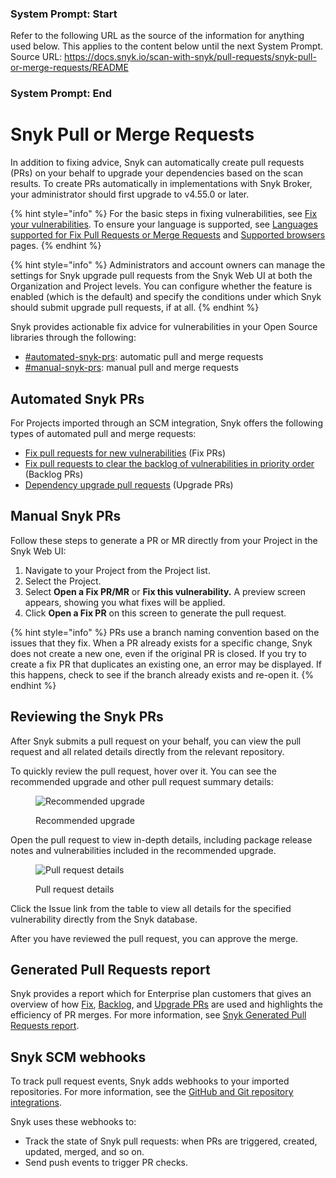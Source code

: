### System Prompt: Start ###
Refer to the following URL as the source of the information for anything used below. This applies to the content below until the next System Prompt.
Source URL: https://docs.snyk.io/scan-with-snyk/pull-requests/snyk-pull-or-merge-requests/README
### System Prompt: End ###

# Snyk Pull or Merge Requests

In addition to fixing advice, Snyk can automatically create pull requests (PRs) on your behalf to upgrade your dependencies based on the scan results. To create PRs automatically in implementations with Snyk Broker, your administrator should first upgrade to v4.55.0 or later.

{% hint style="info" %}
For the basic steps in fixing vulnerabilities, see  [Fix your vulnerabilities](../../snyk-open-source/manage-vulnerabilities/fix-your-vulnerabilities.md). To ensure your language is supported, see [Languages supported for Fix Pull Requests or Merge Requests](../../snyk-open-source/manage-vulnerabilities/troubleshoot-fixing-vulnerabilities-with-snyk-open-source.md#languages-supported-for-fix-pull-requests-or-merge-requests) and [Supported browsers](../../../getting-started/#supported-browsers) pages.
{% endhint %}

{% hint style="info" %}
Administrators and account owners can manage the settings for Snyk upgrade pull requests from the Snyk Web UI at both the Organization and Project levels. You can configure whether the feature is enabled (which is the default) and specify the conditions under which Snyk should submit upgrade pull requests, if at all.
{% endhint %}

Snyk provides actionable fix advice for vulnerabilities in your Open Source libraries through the following:

* [#automated-snyk-prs](./#automated-snyk-prs "mention"): automatic pull and merge requests
* [#manual-snyk-prs](./#manual-snyk-prs "mention"): manual pull and merge requests

## **Automated Snyk PRs**

For Projects imported through an SCM integration, Snyk offers the following types of automated pull and merge requests:

* [Fix pull requests for new vulnerabilities](create-automatic-prs-for-new-fixes-fix-prs.md) (Fix PRs)
* [Fix pull requests to clear the backlog of vulnerabilities in priority order](create-automatic-prs-for-backlog-issues-and-known-vulnerabilities-backlog-prs.md) (Backlog PRs)
* [Dependency upgrade pull requests](upgrade-dependencies-with-automatic-prs-upgrade-prs/) (Upgrade PRs)

## Manual Snyk PRs

Follow these steps to generate a PR or MR directly from your Project in the Snyk Web UI:

1. Navigate to your Project from the Project list.
2. Select the Project.
3. Select **Open a Fix PR/MR** or **Fix this vulnerability.** A preview screen appears, showing you what fixes will be applied.
4. Click **Open a Fix PR** on this screen to generate the pull request.

{% hint style="info" %}
PRs use a branch naming convention based on the issues that they fix. When a PR already exists for a specific change, Snyk does not create a new one, even if the original PR is closed. If you try to create a fix PR that duplicates an existing one, an error may be displayed. If this happens, check to see if the branch already exists and re-open it.
{% endhint %}

## Reviewing the Snyk PRs

After Snyk submits a pull request on your behalf, you can view the pull request and all related details directly from the relevant repository.

To quickly review the pull request, hover over it. You can see the recommended upgrade and other pull request summary details:

<figure><img src="../../../.gitbook/assets/open-a-fix-pr-github.png" alt="Recommended upgrade"><figcaption><p>Recommended upgrade</p></figcaption></figure>

Open the pull request to view in-depth details, including package release notes and vulnerabilities included in the recommended upgrade.

<figure><img src="../../../.gitbook/assets/github-fix-pr-details.png" alt="Pull request details"><figcaption><p>Pull request details</p></figcaption></figure>

Click the Issue link from the table to view all details for the specified vulnerability directly from the Snyk database.

After you have reviewed the pull request, you can approve the merge.

## Generated Pull Requests report

Snyk provides a report which for Enterprise plan customers that gives an overview of how [Fix](create-automatic-prs-for-new-fixes-fix-prs.md), [Backlog](create-automatic-prs-for-backlog-issues-and-known-vulnerabilities-backlog-prs.md), and [Upgrade PRs](upgrade-dependencies-with-automatic-prs-upgrade-prs/) are used and highlights the efficiency of PR merges. For more information, see [Snyk Generated Pull Requests report](../../../manage-issues/reporting/available-snyk-reports.md#snyk-generated-pull-requests).

## Snyk SCM webhooks

To track pull request events, Snyk adds webhooks to your imported repositories. For more information, see the [GitHub and Git repository integrations](../../../scm-ide-and-ci-cd-integrations/snyk-scm-integrations/).

Snyk uses these webhooks to:

* Track the state of Snyk pull requests: when PRs are triggered, created, updated, merged, and so on.
* Send push events to trigger PR checks.
